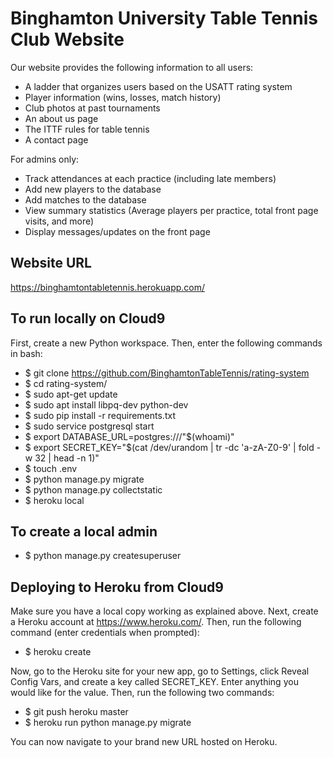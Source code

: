 # Binghamton University Table Tennis Club Website
Our website provides the following information to all users:
- A ladder that organizes users based on the USATT rating system
- Player information (wins, losses, match history)
- Club photos at past tournaments
- An about us page
- The ITTF rules for table tennis
- A contact page

For admins only:
- Track attendances at each practice (including late members)
- Add new players to the database
- Add matches to the database
- View summary statistics (Average players per practice, total front page visits, and more)
- Display messages/updates on the front page

## Website URL
https://binghamtontabletennis.herokuapp.com/

## To run locally on Cloud9
First, create a new Python workspace. Then, enter the following commands in bash:
- $ git clone https://github.com/BinghamtonTableTennis/rating-system
- $ cd rating-system/
- $ sudo apt-get update
- $ sudo apt install libpq-dev python-dev
- $ sudo pip install -r requirements.txt
- $ sudo service postgresql start
- $ export DATABASE_URL=postgres:///"$(whoami)"
- $ export SECRET_KEY="$(cat /dev/urandom | tr -dc 'a-zA-Z0-9' | fold -w 32 | head -n 1)"
- $ touch .env
- $ python manage.py migrate
- $ python manage.py collectstatic
- $ heroku local

## To create a local admin
- $ python manage.py createsuperuser

## Deploying to Heroku from Cloud9
Make sure you have a local copy working as explained above. Next, create a Heroku account at https://www.heroku.com/. Then, run the following command (enter credentials when prompted):
- $ heroku create

Now, go to the Heroku site for your new app, go to Settings, click Reveal Config Vars, and create a key called SECRET_KEY. Enter anything you would like for the value. Then, run the following two commands:

- $ git push heroku master
- $ heroku run python manage.py migrate

You can now navigate to your brand new URL hosted on Heroku.
